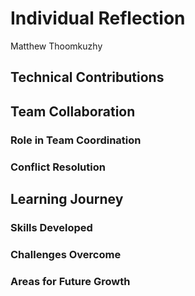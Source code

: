 # Individual Reflection
Matthew Thoomkuzhy

## Technical Contributions

## Team Collaboration  

### Role in Team Coordination  

### Conflict Resolution  

## Learning Journey  

### Skills Developed  

### Challenges Overcome  

### Areas for Future Growth  


